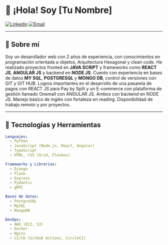 # 👋 ¡Hola! Soy [Tu Nombre] 

[![Linkedin](https://img.shields.io/badge/-LinkedIn-blue?style=flat-square&logo=Linkedin&logoColor=white&link=https://www.linkedin.com/in/tu-usuario)](https://www.linkedin.com/in/tu-usuario)
[![Email](https://img.shields.io/badge/-Email-c14438?style=flat-square&logo=Gmail&logoColor=white&link=mailto:tu-email@gmail.com)](mailto:tu-email@gmail.com)

---

## 🚀 Sobre mí

Soy un desarollador web con 2 años de experiencia, con conocimientos en programación orientada a objetos, Arquitectura Hexagonal y clean code.
He realizado proyectos fronted en **JAVA SCRIPT** y frameworks como **REACT JS**, **ANGULAR JS** y backend en **NODE JS**. Cuento con experiencia en bases de datos **MY SQL**, **POSTGRESQL** y **MONGO DB**, control de versiones con GIT y GIT HUB.
Logros importantes en el desarrollo de una pasarela de pagos con REACT JS para Pay by Split y un E-commerce con plataforma de gestión llamado Onemall con ANGULAR JS. Ambos con backend en NODE JS.
Manejo básico de inglés con fortaleza en reading.
Disponibilidad de trabajo remoto y por proyectos.


---

## 🔧 Tecnologías y Herramientas

```yaml
Lenguajes:
  - Python
  - JavaScript (Node.js, React, Angular)
  - TypeScript
  - HTML, CSS (Grid, Flexbox)

Frameworks y Librerías:
  - Django
  - Flask
  - Express
  - Pydantic
  - gRPC

Bases de datos:
  - PostgreSQL
  - MySQL
  - MongoDB

DevOps:
  - AWS (EC2, S3)
  - Docker
  - Nginx
  - CI/CD (GitHub Actions, CircleCI)
